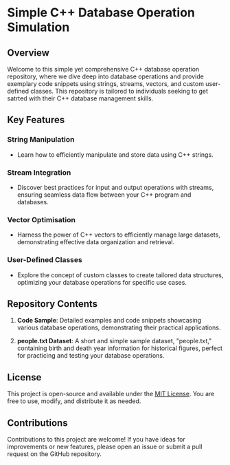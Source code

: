 # Simple C++ Database Operation Simulation

## Overview

Welcome to this simple yet comprehensive C++ database operation repository, where we dive deep into database operations and provide exemplary code snippets using strings, streams, vectors, and custom user-defined classes. This repository is tailored to individuals seeking to get satrted with their C++ database management skills.

## Key Features

### String Manipulation

- Learn how to efficiently manipulate and store data using C++ strings.

### Stream Integration

- Discover best practices for input and output operations with streams, ensuring seamless data flow between your C++ program and databases.

### Vector Optimisation

- Harness the power of C++ vectors to efficiently manage large datasets, demonstrating effective data organization and retrieval.

### User-Defined Classes

- Explore the concept of custom classes to create tailored data structures, optimizing your database operations for specific use cases.

## Repository Contents

1. **Code Sample**: Detailed examples and code snippets showcasing various database operations, demonstrating their practical applications.

2. **people.txt Dataset**: A short and simple sample dataset, "people.txt," containing birth and death year information for historical figures, perfect for practicing and testing your database operations.

## License

This project is open-source and available under the [MIT License](LICENSE). You are free to use, modify, and distribute it as needed.

## Contributions

Contributions to this project are welcome! If you have ideas for improvements or new features, please open an issue or submit a pull request on the GitHub repository.
